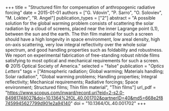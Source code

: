 +++
title = "Structured film for compensation of anthropogenic radiative forcing"
date = 2015-01-01
authors = ["G. Vdovin", "P. Sarro", "O. Soloviev", "M. Loktev", "R. Angel"]
publication_types = ["2"]
abstract = "A possible solution for the global warming problem consists of scattering the solar radiation by a cloud of screens, placed near the inner Lagrange point (L1), between the sun and the earth. The thin film material for such a screen should have a high longevity in space environment, low areal density, high on-axis scattering, very low integral reflectivity over the whole solar spectrum, and good handling properties such as foldability and robustness. We report on experimental fabrication of free-standing robust nitride films satisfying to most optical and mechanical requirements for such a screen. © 2015 Optical Society of America."
selected = "false"
publication = "*Optics Letters*"
tags = ["Atmospheric radiation; Global warming; Materials handling; Solar radiation", "Global warming problems; Handling properties; Integral reflectivity; Mechanical requirements; Radiative forcings; Space environment; Structured films; Thin film material", "Thin films"]
url_pdf = "https://www.scopus.com/inward/record.uri?eid=2-s2.0-84981748027&doi=10.1364%2fOL.40.001702&partnerID=40&md5=668e2f87459945627799d901e2a94140"
doi = "10.1364/OL.40.001702"
+++

